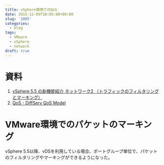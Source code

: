 ```yaml
---
title: vSphere環境でのQoS
date: 2015-12-09T10:05:00+09:00
slug: '1005'
categories:
  - blog
tags:
  - VMware
  - vSphere
  - network
draft: true
---
```



# 資料
1. [vSphere 5.5 の新機能紹介 ネットワーク2 （トラフィックのフィルタリングとマーキング）](https://blogs.vmware.com/jp-cim/2013/09/vsphere-55-network02.html)
2. [QoS - DiffServ QoS Model](http://www.infraexpert.com/study/telephony7.html)

# VMware環境でのパケットのマーキング
vSphere 5.5以降、vDSを利用している場合、ポートグループ単位で、パケットのフィルタリングやマーキングができるようになった。
